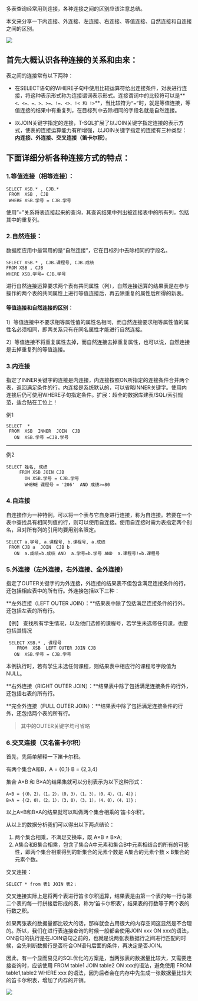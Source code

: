 多表查询经常用到连接，各种连接之间的区别应该注意总结。

本文来分享一下内连接、外连接、左连接、右连接、等值连接、自然连接和自连接之间的区别。

![](https://upload-images.jianshu.io/upload_images/6943526-98a9fd7dfb9b9e8a.jpeg?imageMogr2/auto-orient/strip%7CimageView2/2/w/1240)

## 首先大概认识各种连接的关系和由来：

表之间的连接常有以下两种：

*   在SELECT语句的WHERE子句中使用比较运算符给出连接条件，对表进行连接，将这种表示形式称为连接谓词表示形式。连接谓词中的比较符可以是**`<、<=、=、>、>=、!=、<>、!< 和 !>`**，当比较符为`“=”`时，就是等值连接，等值连接的结果中有重复列，在目标列中去除相同的字段名就是自然连接。

*   以JOIN关键字指定的连接，T-SQL扩展了以JOIN关键字指定连接的表示方式，使表的连接运算能力有所增强，以JOIN关键字指定的连接有三种类型：**内连接、外连接、交叉连接（笛卡尔积）**。

## 下面详细分析各种连接方式的特点：

### 1.等值连接（相等连接）：

```
SELECT XSB.* , CJB.*
 FROM  XSB , CJB
 WHERE XSB.学号 = CJB.学号
```

使用”=”关系将表连接起来的查询，其查询结果中列出被连接表中的所有列，包括其中的重复列。

### 2.自然连接：

数据库应用中最常用的是“自然连接”，它在目标列中去除相同的字段名。

```
SELECT XSB.* , CJB.课程号, CJB.成绩
FROM XSB , CJB
WHERE XSB.学号= CJB.学号
```

进行自然连接运算要求两个表有共同属性（列），自然连接运算的结果表是在参与操作的两个表的共同属性上进行等值连接后，再去除重复的属性后所得的新表。

#### 等值连接和自然连接的区别：

1）等值连接中不要求相等属性值的属性名相同，而自然连接要求相等属性值的属性名必须相同，即两关系只有在同名属性才能进行自然连接。

2）等值连接不将重复属性去掉，而自然连接去掉重复属性，也可以说，自然连接是去掉重复列的等值连接。

### 3.内连接

指定了INNER关键字的连接是内连接，内连接按照ON所指定的连接条件合并两个表，返回满足条件的行。内连接是系统默认的，可以省略INNER关键字。使用内连接后仍可使用WHERE子句指定条件。扩展：超全的数据库建表/SQL/索引规范，适合贴在工位上！

例1

```
SELECT  *
 FROM  XSB  INNER  JOIN  CJB 
   ON  XSB.学号 =CJB.学号
```

* * *

例2

```
SELECT 姓名, 成绩
     FROM XSB JOIN CJB 
       ON XSB.学号 = CJB.学号 
       WHERE 课程号 = '206'  AND 成绩>=80
```

### 4.自连接

自连接作为一种特例，可以将一个表与它自身进行连接，称为自连接。若要在一个表中查找具有相同列值的行，则可以使用自连接。使用自连接时需为表指定两个别名，且对所有列的引用均要用别名限定。

```
SELECT a.学号, a.课程号, b.课程号, a.成绩
 FROM CJB a  JOIN  CJB b 
   ON  a.成绩=b.成绩 AND  a.学号=b.学号 AND  a.课程号!=b.课程号
```

### 5.外连接（左外连接，右外连接、全外连接）

指定了OUTER关键字的为外连接，外连接的结果表不但包含满足连接条件的行，还包括相应表中的所有行。外连接包括以下三种：

**左外连接（LEFT OUTER JOIN）：**结果表中除了包括满足连接条件的行外，还包括左表的所有行。

【例】 查找所有学生情况，以及他们选修的课程号，若学生未选修任何课，也要包括其情况

```
 SELECT XSB.* , 课程号
    FROM  XSB  LEFT OUTER JOIN CJB 
   ON  XSB.学号 = CJB.学号
```

本例执行时，若有学生未选任何课程，则结果表中相应行的课程号字段值为NULL。

**右外连接（RIGHT OUTER JOIN）：**结果表中除了包括满足连接条件的行外，还包括右表的所有行。

**完全外连接（FULL OUTER JOIN）：**结果表中除了包括满足连接条件的行外，还包括两个表的所有行。

>其中的OUTER关键字均可省略

### 6.交叉连接（又名笛卡尔积）

首先，先简单解释一下笛卡尔积。

有两个集合A和B，A = {0,1} B = {2,3,4}

集合 A×B 和 B×A的结果集就可以分别表示为以下这种形式：

```
A×B = {（0，2），（1，2），（0，3），（1，3），（0，4），（1，4）}；
B×A = {（2，0），（2，1），（3，0），（3，1），（4，0），（4，1）}；
```

以上A×B和B×A的结果就可以叫做两个集合相乘的‘笛卡尔积’。

从以上的数据分析我们可以得出以下两点结论：

1.  两个集合相乘，不满足交换率，既 A×B ≠ B×A;
2.  A集合和B集合相乘，包含了集合A中元素和集合B中元素相结合的所有的可能性，即两个集合相乘得到的新集合的元素个数是 A集合的元素个数 × B集合的元素个数。

交叉连接：

```
SELECT * from 表1 JOIN 表2；
```

交叉连接实际上是将两个表进行笛卡尔积运算，结果表是由第一个表的每一行与第二个表的每一行拼接后形成的表，称为‘笛卡尔积表’，结果表的行数等于两个表的行数之积。

如果两张表的数据量都比较大的话，那样就会占用很大的内存空间这显然是不合理的。所以，我们在进行表连接查询的时候一般都会使用JOIN xxx ON xxx的语法，ON语句的执行是在JOIN语句之前的，也就是说两张表数据行之间进行匹配的时候，会先判断数据行是否符合ON语句后面的条件，再决定是否JOIN。

因此，有一个显而易见的SQL优化的方案是，当两张表的数据量比较大，又需要连接查询时，应该使用 FROM table1 JOIN table2 ON xxx的语法，避免使用 FROM table1,table2 WHERE xxx 的语法，因为后者会在内存中先生成一张数据量比较大的笛卡尔积表，增加了内存的开销。

![](https://upload-images.jianshu.io/upload_images/6943526-bfc8126e66c21659.gif?imageMogr2/auto-orient/strip)

